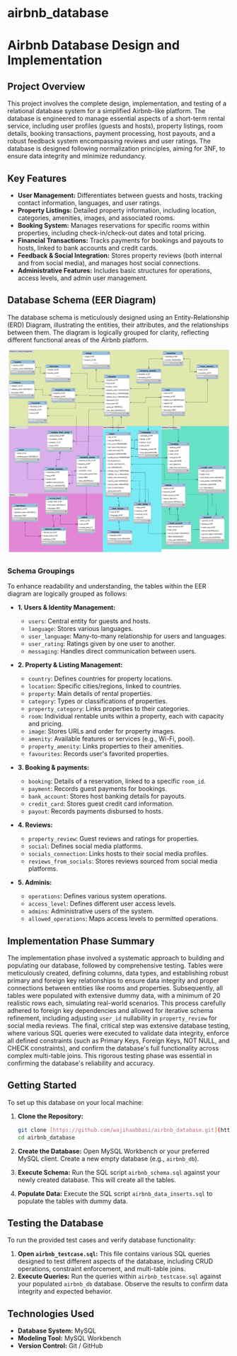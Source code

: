 # airbnb_database
# Airbnb Database Design and Implementation

## Project Overview

This project involves the complete design, implementation, and testing of a relational database system for a simplified Airbnb-like platform. The database is engineered to manage essential aspects of a short-term rental service, including user profiles (guests and hosts), property listings, room details, booking transactions, payment processing, host payouts, and a robust feedback system encompassing reviews and user ratings. The database is designed following normalization principles, aiming for 3NF, to ensure data integrity and minimize redundancy.

## Key Features

* **User Management:** Differentiates between guests and hosts, tracking contact information, languages, and user ratings.
* **Property Listings:** Detailed property information, including location, categories, amenities, images, and associated rooms.
* **Booking System:** Manages reservations for specific rooms within properties, including check-in/check-out dates and total pricing.
* **Financial Transactions:** Tracks payments for bookings and payouts to hosts, linked to bank accounts and credit cards.
* **Feedback & Social Integration:** Stores property reviews (both internal and from social media), and manages host social connections.
* **Administrative Features:** Includes basic structures for operations, access levels, and admin user management.

## Database Schema (EER Diagram)

The database schema is meticulously designed using an Entity-Relationship (ERD) Diagram, illustrating the entities, their attributes, and the relationships between them. The diagram is logically grouped for clarity, reflecting different functional areas of the Airbnb platform.

![ERD Diagram](ERD_visual.png)



### Schema Groupings

To enhance readability and understanding, the tables within the EER diagram are logically grouped as follows:

* **1. Users & Identity Management:**
    * `users`: Central entity for guests and hosts.
    * `language`: Stores various languages.
    * `user_language`: Many-to-many relationship for users and languages.
    * `user_rating`: Ratings given by one user to another.
    * `messaging`: Handles direct communication between users.

* **2. Property & Listing Management:**
    * `country`: Defines countries for property locations.
    * `location`: Specific cities/regions, linked to countries.
    * `property`: Main details of rental properties.
    * `category`: Types or classifications of properties.
    * `property_category`: Links properties to their categories.
    * `room`: Individual rentable units within a property, each with capacity and pricing.
    * `image`: Stores URLs and order for property images.
    * `amenity`: Available features or services (e.g., Wi-Fi, pool).
    * `property_amenity`: Links properties to their amenities.
    * `favourites`: Records user's favorited properties.

* **3. Booking & payments:**
    * `booking`: Details of a reservation, linked to a specific `room_id`.
    * `payment`: Records guest payments for bookings.
    * `bank_account`: Stores host banking details for payouts.
    * `credit_card`: Stores guest credit card information.
    * `payout`: Records payments disbursed to hosts.

* **4. Reviews:**
    * `property_review`: Guest reviews and ratings for properties.
    * `social`: Defines social media platforms.
    * `socials_connection`: Links hosts to their social media profiles.
    * `reviews_from_socials`: Stores reviews sourced from social media platforms.

* **5. Adminis:**
    * `operations`: Defines various system operations.
    * `access_level`: Defines different user access levels.
    * `admins`: Administrative users of the system.
    * `allowed_operations`: Maps access levels to permitted operations.

## Implementation Phase Summary

The implementation phase involved a systematic approach to building and populating our database, followed by comprehensive testing. Tables were meticulously created, defining columns, data types, and establishing robust primary and foreign key relationships to ensure data integrity and proper connections between entities like rooms and properties. Subsequently, all tables were populated with extensive dummy data, with a minimum of 20 realistic rows each, simulating real-world scenarios. This process carefully adhered to foreign key dependencies and allowed for iterative schema refinement, including adjusting `user_id` nullability in `property_review` for social media reviews. The final, critical step was extensive database testing, where various SQL queries were executed to validate data integrity, enforce all defined constraints (such as Primary Keys, Foreign Keys, NOT NULL, and CHECK constraints), and confirm the database's full functionality across complex multi-table joins. This rigorous testing phase was essential in confirming the database's reliability and accuracy.

## Getting Started

To set up this database on your local machine:

1.  **Clone the Repository:**
    ```bash
    git clone [https://github.com/wajihaabbasi/airbnb_database.git](https://github.com/wajihaabbasi/airbnb_database.git)
    cd airbnb_database
    ```

2.  **Create the Database:**
    Open MySQL Workbench or your preferred MySQL client. Create a new empty database (e.g., `airbnb_db`).

3.  **Execute Schema:**
    Run the SQL script `airbnb_schema.sql` against your newly created database. This will create all the tables.

4.  **Populate Data:**
    Execute the SQL script `airbnb_data_inserts.sql` to populate the tables with dummy data.

## Testing the Database

To run the provided test cases and verify database functionality:

1.  **Open `airbnb_testcase.sql`:** This file contains various SQL queries designed to test different aspects of the database, including CRUD operations, constraint enforcement, and multi-table joins.
2.  **Execute Queries:** Run the queries within `airbnb_testcase.sql` against your populated `airbnb_db` database. Observe the results to confirm data integrity and expected behavior.

## Technologies Used

* **Database System:** MySQL
* **Modeling Tool:** MySQL Workbench
* **Version Control:** Git / GitHub


